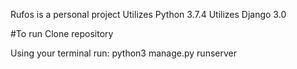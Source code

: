 Rufos is a personal project
Utilizes Python 3.7.4 
Utilizes Django 3.0


#To run
Clone repository

Using your terminal run: python3 manage.py runserver
